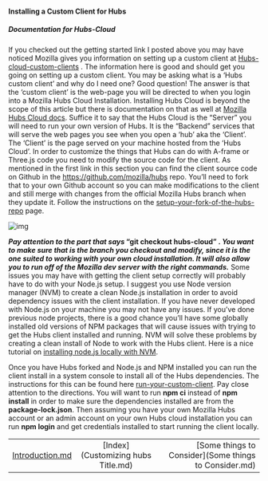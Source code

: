 #### **Installing a Custom Client for Hubs**

##### Documentation for Hubs-Cloud

If you checked out the getting started link I posted above you may have noticed Mozilla gives you information on setting up a custom client at [Hubs-cloud-custom-clients](https://hubs.mozilla.com/docs/hubs-cloud-custom-clients.html) .  The information here is good and should get you going on setting up a custom client.  You may be asking what is a ‘Hubs custom client’ and why do I need one?  Good question! The answer is that the ‘custom client’ is the web-page you will be directed to when you login into a Mozilla Hubs Cloud Installation.  Installing Hubs Cloud is beyond the scope of this article but there is documentation on that as well at [Mozilla Hubs Cloud docs](https://hubs.mozilla.com/docs/hubs-cloud-intro.html).  Suffice it to say that the Hubs Cloud is the “Server” you will need to run your own version of Hubs.  It is the “Backend” services that will serve the web pages you see when you open a ‘hub’ aka the ‘Client’.  The ‘Client’ is the page served on your machine hosted from the ‘Hubs Cloud’.  In order to customize the things that Hubs can do with A-frame or Three.js code you need to modify the source code for the client.  As mentioned in the first link in this section you can find the client source code on Github in the https://github.com/mozilla/hubs repo.  You’ll need to fork that to your own Github account so you can make modifications to the client and still merge with changes from the official Mozilla Hubs branch when they update it.  Follow the instructions on the [setup-your-fork-of-the-hubs-repo](https://hubs.mozilla.com/docs/hubs-cloud-custom-clients.html#setup-your-fork-of-the-hubs-repo) page. 



![img](https://lh6.googleusercontent.com/7UVDxTDuGdr2RW7FcQZFj7O9PuchHZDFu5MHL41DmiQOWZc6OohDr-unFLNGyzYBzLqs8cVdFq6O-cxuD7vxOvSAaL_7vIzZj4Mom5uob7tFIrcpQBAnRG-hNuThb771wQOjmvp-)





***Pay attention to the part that says* “git checkout hubs-cloud” . *You want to make sure that is the branch you checkout and modify, since it is the one suited to working with your own cloud installation. It will also allow you to run off of the Mozilla dev server with the right commands.*** Some issues you may have with getting the client setup correctly will probably have to do with your Node.js setup.  I suggest you use Node version manager (NVM) to create a clean Node.js installation in order to avoid dependency issues with the client installation.  If you have never developed with Node.js on your machine you may not have any issues.  If you’ve done previous node projects, there is a good chance you’ll have some globally installed old versions of NPM packages that will cause issues with trying to get the Hubs client installed and running.  NVM will solve these problems by creating a clean install of Node to work with the Hubs client.  Here is a nice tutorial on [installing node.js locally with NVM](https://heynode.com/tutorial/install-nodejs-locally-nvm).

Once you have Hubs forked and Node.js and NPM installed you can run the client install in a system console to install all of the Hubs dependencies.  The instructions for this can be found here [run-your-custom-client](https://hubs.mozilla.com/docs/hubs-cloud-custom-clients.html#run-your-custom-client).  Pay close attention to the directions.  You will want to run **npm ci** instead of **npm install** in order to make sure the dependencies installed are from the **package-lock.json**.  Then assuming you have your own Mozilla Hubs account or an admin account on your own Hubs cloud installation you can run **npm login** and get credentials installed to start running the client locally. 

|                                    |                                    |                                                       |
| :--------------------------------- | :--------------------------------: | ----------------------------------------------------: |
| [Introduction.md](Introduction.md) | [Index](Customizing hubs Title.md) | [Some things to Consider](Some things to Consider.md) |